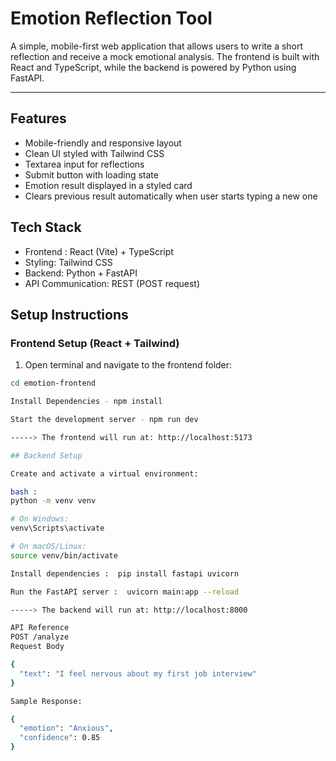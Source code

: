 # Emotion Reflection Tool

A simple, mobile-first web application that allows users to write a short reflection and receive a mock emotional analysis. The frontend is built with React and TypeScript, while the backend is powered by Python using FastAPI.

---

## Features

- Mobile-friendly and responsive layout
- Clean UI styled with Tailwind CSS
- Textarea input for reflections
- Submit button with loading state
- Emotion result displayed in a styled card
- Clears previous result automatically when user starts typing a new one


## Tech Stack

- Frontend : React (Vite) + TypeScript
- Styling: Tailwind CSS
- Backend: Python + FastAPI
- API Communication: REST (POST request)


## Setup Instructions


### Frontend Setup (React + Tailwind)

1. Open terminal and navigate to the frontend folder:

```bash
cd emotion-frontend

Install Dependencies - npm install

Start the development server - npm run dev

-----> The frontend will run at: http://localhost:5173

## Backend Setup

Create and activate a virtual environment:

bash : 
python -m venv venv

# On Windows:
venv\Scripts\activate

# On macOS/Linux:
source venv/bin/activate

Install dependencies :  pip install fastapi uvicorn

Run the FastAPI server :  uvicorn main:app --reload

-----> The backend will run at: http://localhost:8000

API Reference
POST /analyze
Request Body

{
  "text": "I feel nervous about my first job interview"
}

Sample Response:

{
  "emotion": "Anxious",
  "confidence": 0.85
}